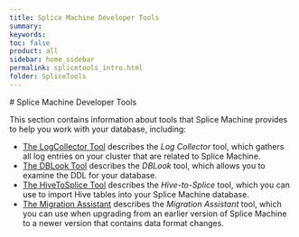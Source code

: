 ```yaml
---
title: Splice Machine Developer Tools
summary:
keywords:
toc: false
product: all
sidebar: home_sidebar
permalink: splicetools_intro.html
folder: SpliceTools
---
```

<section>
<div class="TopicContent" data-swiftype-index="true" markdown="1">
# Splice Machine Developer Tools

This section contains information about tools that Splice Machine provides to help you work with your database, including:

* [The LogCollector Tool](splicetools_logcollector.html) describes the *Log Collector* tool, which gathers all log entries on your cluster that are related to Splice Machine.
* [The DBLook Tool](splicetools_dblook.html) describes the *DBLook* tool, which allows you to examine the DDL for your database.
* [The HiveToSplice Tool](splicetools_hivetosplice.html) describes the *Hive-to-Splice* tool, which you can use to import Hive tables into your Splice Machine database.
* [The Migration Assistant](splicetools_dbmigrate.html) describes the *Migration Assistant* tool, which you can use when upgrading from an earlier version of Splice Machine to a newer version that contains data format changes.
</div>
</section>
